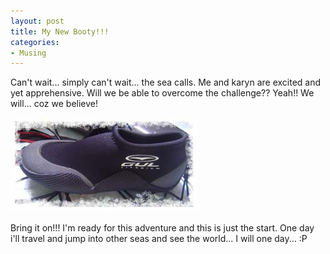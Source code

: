 ```yaml
---
layout: post
title: My New Booty!!!
categories:
- Musing
---
```


Can't wait... simply can't wait... the sea calls. Me and karyn are excited and yet apprehensive. Will we be able to overcome the challenge?? Yeah!! We will... coz we believe!

![](/img/boot.jpg)

Bring it on!!! I'm ready for this adventure and this is just the start. One day i'll travel and jump into other seas and see the world... I will one day... :P
